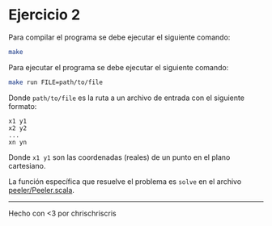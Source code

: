 # Ejercicio 2

Para compilar el programa se debe ejecutar el siguiente comando:

```bash
make
```

Para ejecutar el programa se debe ejecutar el siguiente comando:

```bash
make run FILE=path/to/file
```

Donde `path/to/file` es la ruta a un archivo de entrada con el siguiente formato:

```
x1 y1
x2 y2
...
xn yn
```

Donde `x1 y1` son las coordenadas (reales) de un punto en el plano cartesiano.

La función específica que resuelve el problema es `solve` en el archivo [peeler/Peeler.scala](peeler/Peeler.scala).

---
Hecho con <3 por chrischriscris
